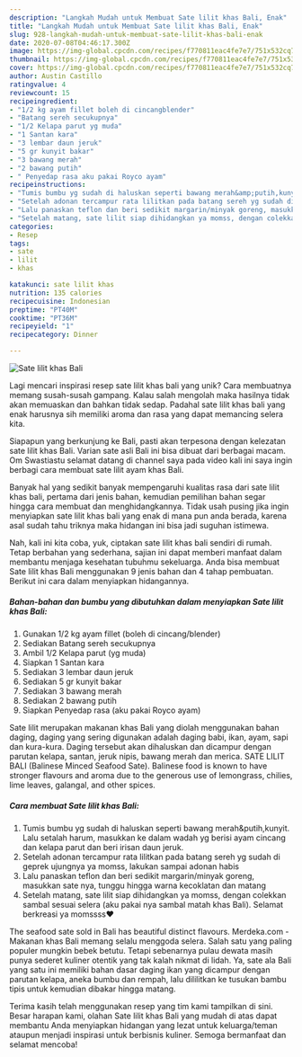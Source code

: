 ```yaml
---
description: "Langkah Mudah untuk Membuat Sate lilit khas Bali, Enak"
title: "Langkah Mudah untuk Membuat Sate lilit khas Bali, Enak"
slug: 928-langkah-mudah-untuk-membuat-sate-lilit-khas-bali-enak
date: 2020-07-08T04:46:17.300Z
image: https://img-global.cpcdn.com/recipes/f770811eac4fe7e7/751x532cq70/sate-lilit-khas-bali-foto-resep-utama.jpg
thumbnail: https://img-global.cpcdn.com/recipes/f770811eac4fe7e7/751x532cq70/sate-lilit-khas-bali-foto-resep-utama.jpg
cover: https://img-global.cpcdn.com/recipes/f770811eac4fe7e7/751x532cq70/sate-lilit-khas-bali-foto-resep-utama.jpg
author: Austin Castillo
ratingvalue: 4
reviewcount: 15
recipeingredient:
- "1/2 kg ayam fillet boleh di cincangblender"
- "Batang sereh secukupnya"
- "1/2 Kelapa parut yg muda"
- "1 Santan kara"
- "3 lembar daun jeruk"
- "5 gr kunyit bakar"
- "3 bawang merah"
- "2 bawang putih"
- " Penyedap rasa aku pakai Royco ayam"
recipeinstructions:
- "Tumis bumbu yg sudah di haluskan seperti bawang merah&amp;putih,kunyit. Lalu setalah harum, masukkan ke dalam wadah yg berisi ayam cincang dan kelapa parut dan beri irisan daun jeruk."
- "Setelah adonan tercampur rata lilitkan pada batang sereh yg sudah di geprek ujungnya ya momss, lakukan sampai adonan habis"
- "Lalu panaskan teflon dan beri sedikit margarin/minyak goreng, masukkan sate nya, tunggu hingga warna kecoklatan dan matang"
- "Setelah matang, sate lilit siap dihidangkan ya momss, dengan colekkan sambal sesuai selera (aku pakai nya sambal matah khas Bali). Selamat berkreasi ya momssss♥️"
categories:
- Resep
tags:
- sate
- lilit
- khas

katakunci: sate lilit khas 
nutrition: 135 calories
recipecuisine: Indonesian
preptime: "PT40M"
cooktime: "PT36M"
recipeyield: "1"
recipecategory: Dinner

---
```



![Sate lilit khas Bali](https://img-global.cpcdn.com/recipes/f770811eac4fe7e7/751x532cq70/sate-lilit-khas-bali-foto-resep-utama.jpg)

Lagi mencari inspirasi resep sate lilit khas bali yang unik? Cara membuatnya memang susah-susah gampang. Kalau salah mengolah maka hasilnya tidak akan memuaskan dan bahkan tidak sedap. Padahal sate lilit khas bali yang enak harusnya sih memiliki aroma dan rasa yang dapat memancing selera kita.

Siapapun yang berkunjung ke Bali, pasti akan terpesona dengan kelezatan sate lilit khas Bali. Varian sate asli Bali ini bisa dibuat dari berbagai macam. Om Swastiastu selamat datang di channel saya pada video kali ini saya ingin berbagi cara membuat sate lilit ayam khas Bali.

Banyak hal yang sedikit banyak mempengaruhi kualitas rasa dari sate lilit khas bali, pertama dari jenis bahan, kemudian pemilihan bahan segar hingga cara membuat dan menghidangkannya. Tidak usah pusing jika ingin menyiapkan sate lilit khas bali yang enak di mana pun anda berada, karena asal sudah tahu triknya maka hidangan ini bisa jadi suguhan istimewa.


Nah, kali ini kita coba, yuk, ciptakan sate lilit khas bali sendiri di rumah. Tetap berbahan yang sederhana, sajian ini dapat memberi manfaat dalam membantu menjaga kesehatan tubuhmu sekeluarga. Anda bisa membuat Sate lilit khas Bali menggunakan 9 jenis bahan dan 4 tahap pembuatan. Berikut ini cara dalam menyiapkan hidangannya.

<!--inarticleads1-->

##### Bahan-bahan dan bumbu yang dibutuhkan dalam menyiapkan Sate lilit khas Bali:

1. Gunakan 1/2 kg ayam fillet (boleh di cincang/blender)
1. Sediakan Batang sereh secukupnya
1. Ambil 1/2 Kelapa parut (yg muda)
1. Siapkan 1 Santan kara
1. Sediakan 3 lembar daun jeruk
1. Sediakan 5 gr kunyit bakar
1. Sediakan 3 bawang merah
1. Sediakan 2 bawang putih
1. Siapkan  Penyedap rasa (aku pakai Royco ayam)


Sate lilit merupakan makanan khas Bali yang diolah menggunakan bahan daging, daging yang sering digunakan adalah daging babi, ikan, ayam, sapi dan kura-kura. Daging tersebut akan dihaluskan dan dicampur dengan parutan kelapa, santan, jeruk nipis, bawang merah dan merica. SATE LILIT BALI (Balinese Minced Seafood Sate). Balinese food is known to have stronger flavours and aroma due to the generous use of lemongrass, chilies, lime leaves, galangal, and other spices. 

<!--inarticleads2-->

##### Cara membuat Sate lilit khas Bali:

1. Tumis bumbu yg sudah di haluskan seperti bawang merah&amp;putih,kunyit. Lalu setalah harum, masukkan ke dalam wadah yg berisi ayam cincang dan kelapa parut dan beri irisan daun jeruk.
1. Setelah adonan tercampur rata lilitkan pada batang sereh yg sudah di geprek ujungnya ya momss, lakukan sampai adonan habis
1. Lalu panaskan teflon dan beri sedikit margarin/minyak goreng, masukkan sate nya, tunggu hingga warna kecoklatan dan matang
1. Setelah matang, sate lilit siap dihidangkan ya momss, dengan colekkan sambal sesuai selera (aku pakai nya sambal matah khas Bali). Selamat berkreasi ya momssss♥️


The seafood sate sold in Bali has beautiful distinct flavours. Merdeka.com - Makanan khas Bali memang selalu menggoda selera. Salah satu yang paling populer mungkin bebek betutu. Tetapi sebenarnya pulau dewata masih punya sederet kuliner otentik yang tak kalah nikmat di lidah. Ya, sate ala Bali yang satu ini memiliki bahan dasar daging ikan yang dicampur dengan parutan kelapa, aneka bumbu dan rempah, lalu dililitkan ke tusukan bambu tipis untuk kemudian dibakar hingga matang. 

Terima kasih telah menggunakan resep yang tim kami tampilkan di sini. Besar harapan kami, olahan Sate lilit khas Bali yang mudah di atas dapat membantu Anda menyiapkan hidangan yang lezat untuk keluarga/teman ataupun menjadi inspirasi untuk berbisnis kuliner. Semoga bermanfaat dan selamat mencoba!
